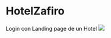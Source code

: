 # HotelZafiro
Login con Landing page de un Hotel
![](https://hotelzafiro.com.ec/wp-content/uploads/2015/08/nuestro_hotel_zafiro_04.jpg)
